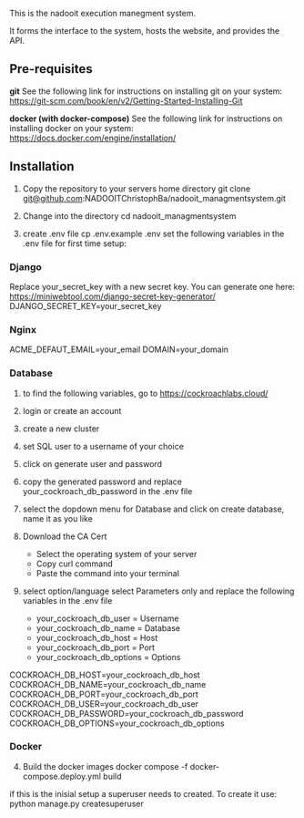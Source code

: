 This is the nadooit execution manegment system.

It forms the interface to the system, hosts the website, and provides the API.

## Pre-requisites
**git**
See the following link for instructions on installing git on your system: https://git-scm.com/book/en/v2/Getting-Started-Installing-Git

**docker (with docker-compose)**
See the following link for instructions on installing docker on your system: https://docs.docker.com/engine/installation/


## Installation
1. Copy the repository to your servers home directory
git clone git@github.com:NADOOITChristophBa/nadooit_managmentsystem.git

2. Change into the directory
cd nadooit_managmentsystem

3. create .env file
cp .env.example .env
set the following variables in the .env file for first time setup:

### Django
Replace your_secret_key with a new secret key. You can generate one here: https://miniwebtool.com/django-secret-key-generator/
DJANGO_SECRET_KEY=your_secret_key

### Nginx
ACME_DEFAUT_EMAIL=your_email
DOMAIN=your_domain

### Database

1. to find the following variables, go to https://cockroachlabs.cloud/
2. login or create an account
3. create a new cluster
4. set SQL user  to a username of your choice
5. click on generate user and password
6. copy the generated password and replace your_cockroach_db_password in the .env file
7. select the dopdown menu for Database and click on create database, name it as you like
8. Download the CA Cert
    - Select the operating system of your server
    - Copy curl command
    - Paste the command into your terminal

9. select option/language select Parameters only and replace the following variables in the .env file
    - your_cockroach_db_user = Username
    - your_cockroach_db_name = Database
    - your_cockroach_db_host = Host
    - your_cockroach_db_port = Port
    - your_cockroach_db_options = Options

COCKROACH_DB_HOST=your_cockroach_db_host
COCKROACH_DB_NAME=your_cockroach_db_name
COCKROACH_DB_PORT=your_cockroach_db_port
COCKROACH_DB_USER=your_cockroach_db_user
COCKROACH_DB_PASSWORD=your_cockroach_db_password
COCKROACH_DB_OPTIONS=your_cockroach_db_options

### Docker
4. Build the docker images
docker compose -f docker-compose.deploy.yml build




if this is the inisial setup a superuser needs to created.
To create it use:
python manage.py createsuperuser

